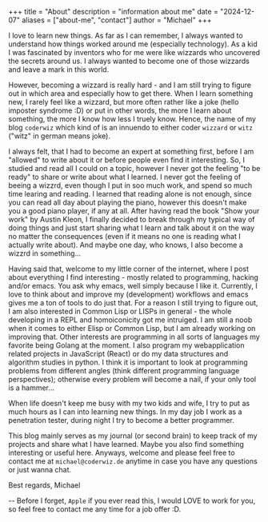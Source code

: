 +++
title = "About"
description = "information about me"
date = "2024-12-07"
aliases = ["about-me", "contact"]
author = "Michael"
+++

I love to learn new things. As far as I can remember, I always wanted to understand how things worked around me (especially technology). As a kid I was fascinated by inventors who for me were like wizzards who uncovered the secrets around us. I always wanted to become one of those wizzards and leave a mark in this world. 

However, becoming a wizzard is really hard - and I am still trying to figure out in which area and especially how to get there. When I learn something new, I rarely feel like a wizzard, but more often rather like a joke (hello imposter syndrome :D) or put in other words, the more I learn about something, the more I know how less I truely know. Hence, the name of my blog `coderwiz` which kind of is an innuendo to either coder `wizzard` or `witz` ("witz" in german means joke). 

I always felt, that I had to become an expert at something first, before I am "allowed" to write about it or before people even find it interesting. So, I studied and read all I could on a topic, however I never got the feeling "to be ready" to share or write about what I learned. I never got the feeling of beeing a wizzrd, even though I put in soo much work, and spend so much time learing and reading. I learned that reading alone is not enough, since you can read all day about playing the piano, however this doesn't make you a good piano player, if any at all. 
After having read the book "Show your work" by Austin Kleon, I finally decided to break through my typical way of doing things and just start sharing what I learn and talk about it on the way no matter the consequences (even if it means no one is reading what I actually write about). And maybe one day, who knows, I also become a wizzrd in something... 

Having said that, welcome to my little corner of the internet, where I post about everything I find interesting - mostly related to programming, hacking and/or emacs. You ask why emacs, well simply because I like it. Currently, I love to think about and improve my (development) workflows and emacs gives me a ton of tools to do just that. For a reason I still trying to figure out, I am also interested in Common Lisp or LISPs in general - the whole developing in a REPL and homoiconicity got me intruiged. I am still a noob when it comes to either Elisp or Common Lisp, but I am already working on improving that. Other interests are programming in all sorts of languages my favorite being Golang at the moment. I also program my webapplication related projects in JavaScript (React) or do my data structures and algorithm studies in python. I think it is important to look at programming problems from different angles (think different programming language perspectives); otherwise every problem will become a nail, if your only tool is a hammer...

When life doesn't keep me busy with my two kids and wife, I try to put as much hours as I can into learning new things. In my day job I work as a penetration tester, during night I try to become a better programmer.

This blog mainly serves as my journal (or second brain) to keep track of my projects and share what I have learned. Maybe you also find something interesting or useful here. 
Anyways, welcome and please feel free to contact me at `michael@coderwiz.de` anytime in case you have any questions or just wanna chat.

Best regards,
Michael


-- Before I forget, `Apple` if you ever read this, I would LOVE to work for you, so feel free to contact me any time for a job offer :D.
